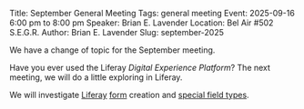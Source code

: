 Title: September General Meeting
Tags: general meeting
Event: 2025-09-16 6:00 pm to 8:00 pm
Speaker: Brian E. Lavender
Location: Bel Air #502 S.E.G.R.
Author: Brian E. Lavender
Slug: september-2025

We have a change of topic for the September meeting. 

Have you ever used the Liferay *Digital Experience Platform*? The next meeting, we will do a little exploring in Liferay.

We will investigate [Liferay](https://liferay.dev/) [form](https://learn.liferay.com/w/dxp/low-code/forms/creating-and-managing-forms/creating-forms) creation and [special field types](https://learn.liferay.com/w/dxp/low-code/forms/developer-guide/writing-a-custom-form-field-type). 
